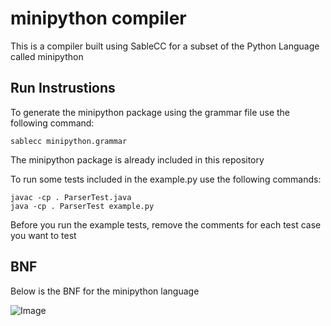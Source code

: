 # minipython compiler
This is a compiler built using SableCC for a subset of the Python Language called minipython

## Run Instrustions
To generate the minipython package using the grammar file use the following command:
```
sablecc minipython.grammar
```
The minipython package is already included in this repository


To run some tests included in the example.py use the following commands:
```
javac -cp . ParserTest.java
java -cp . ParserTest example.py
```
Before you run the example tests, remove the comments for each test case you want to test

## BNF
Below is the BNF for the minipython language

![Image](https://github.com/user-attachments/assets/f8c346dd-ddc5-4bd9-b617-c8702553d158)
